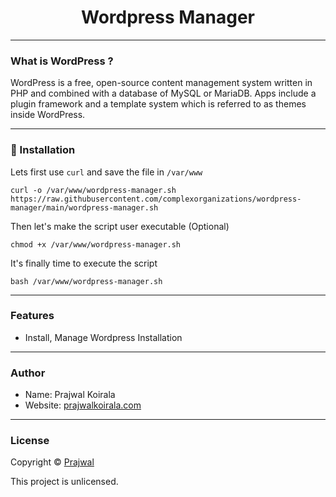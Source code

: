 <h1 align="center">Wordpress Manager</h1>

---
### What is WordPress ?
WordPress is a free, open-source content management system written in PHP and combined with a database of MySQL or MariaDB. Apps include a plugin framework and a template system which is referred to as themes inside WordPress.

---
### 📲 Installation
Lets first use `curl` and save the file in `/var/www`
```
curl -o /var/www/wordpress-manager.sh https://raw.githubusercontent.com/complexorganizations/wordpress-manager/main/wordpress-manager.sh
```
Then let's make the script user executable (Optional)
```
chmod +x /var/www/wordpress-manager.sh
```
It's finally time to execute the script
```
bash /var/www/wordpress-manager.sh
```

---
### Features

- Install, Manage Wordpress Installation

---
### Author
* Name: Prajwal Koirala
* Website: [prajwalkoirala.com](https://www.prajwalkoirala.com)

---
### License
Copyright © [Prajwal](https://github.com/prajwal-koirala)

This project is unlicensed.
